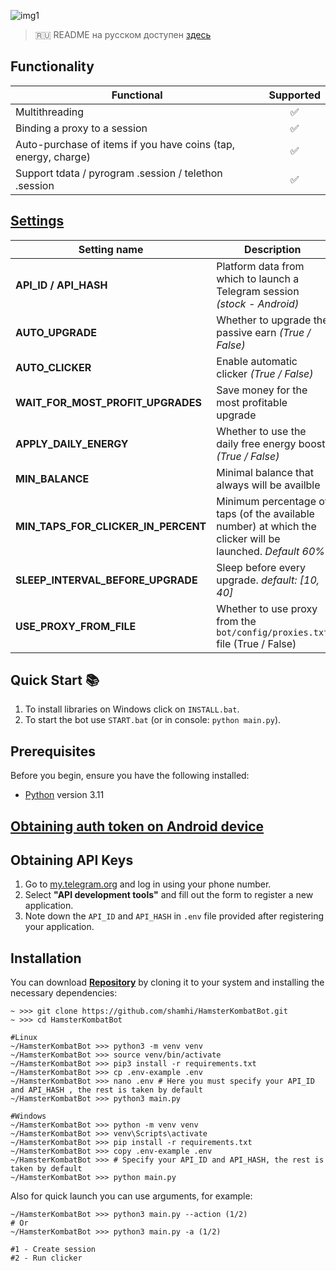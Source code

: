 ![img1](.github/images/demo.png)

> 🇷🇺 README на русском доступен [здесь](README.md)

## Functionality
| Functional                                                     | Supported |
|----------------------------------------------------------------|:---------:|
| Multithreading                                                 |     ✅     |
| Binding a proxy to a session                                   |     ✅     |
| Auto-purchase of items if you have coins (tap, energy, charge) |     ✅     |
| Support tdata / pyrogram .session / telethon .session          |     ✅     |

## [Settings](https://github.com/shamhi/HamsterKombatBot/blob/main/.env-example)
| Setting name                          | Description                                                                                                   |
|---------------------------------------|---------------------------------------------------------------------------------------------------------------|
| **API_ID / API_HASH**                 | Platform data from which to launch a Telegram session _(stock - Android)_                                     |
| **AUTO_UPGRADE**                      | Whether to upgrade the passive earn _(True / False)_                                                          |
| **AUTO_CLICKER**                      | Enable automatic clicker _(True / False)_                                                                     |
| **WAIT_FOR_MOST_PROFIT_UPGRADES**     | Save money for the most profitable upgrade                                                                    |
| **APPLY_DAILY_ENERGY**                | Whether to use the daily free energy boost _(True / False)_                                                   |
| **MIN_BALANCE**                       | Minimal balance that always will be availble                                                                  |
| **MIN_TAPS_FOR_CLICKER_IN_PERCENT**   | Minimum percentage of taps (of the available number) at which the clicker will be launched. _Default 60%_     |
| **SLEEP_INTERVAL_BEFORE_UPGRADE**     | Sleep before every upgrade. _default: [10, 40]_                                                               |
| **USE_PROXY_FROM_FILE**               | Whether to use proxy from the `bot/config/proxies.txt` file (True / False)                                    |

## Quick Start 📚
1. To install libraries on Windows click on `INSTALL.bat`.
2. To start the bot use `START.bat` (or in console: `python main.py`).

## Prerequisites
Before you begin, ensure you have the following installed:
- [Python](https://www.python.org/downloads/) version 3.11

## [Obtaining auth token on Android device](docs/android-auth-info-extraction-guide.md)

## Obtaining API Keys
1. Go to [my.telegram.org](https://my.telegram.org) and log in using your phone number.
2. Select **"API development tools"** and fill out the form to register a new application.
3. Note down the `API_ID` and `API_HASH` in `.env` file provided after registering your application.

## Installation
You can download [**Repository**](https://github.com/shamhi/HamsterKombatBot) by cloning it to your system and installing the necessary dependencies:
```shell
~ >>> git clone https://github.com/shamhi/HamsterKombatBot.git
~ >>> cd HamsterKombatBot

#Linux
~/HamsterKombatBot >>> python3 -m venv venv
~/HamsterKombatBot >>> source venv/bin/activate
~/HamsterKombatBot >>> pip3 install -r requirements.txt
~/HamsterKombatBot >>> cp .env-example .env
~/HamsterKombatBot >>> nano .env # Here you must specify your API_ID and API_HASH , the rest is taken by default
~/HamsterKombatBot >>> python3 main.py

#Windows
~/HamsterKombatBot >>> python -m venv venv
~/HamsterKombatBot >>> venv\Scripts\activate
~/HamsterKombatBot >>> pip install -r requirements.txt
~/HamsterKombatBot >>> copy .env-example .env
~/HamsterKombatBot >>> # Specify your API_ID and API_HASH, the rest is taken by default
~/HamsterKombatBot >>> python main.py
```

Also for quick launch you can use arguments, for example:
```shell
~/HamsterKombatBot >>> python3 main.py --action (1/2)
# Or
~/HamsterKombatBot >>> python3 main.py -a (1/2)

#1 - Create session
#2 - Run clicker
```

